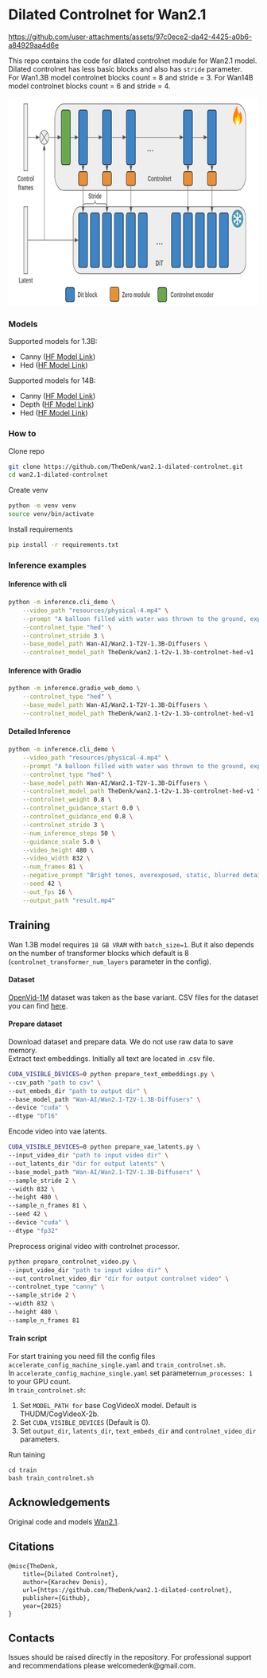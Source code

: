 # Dilated Controlnet for Wan2.1

https://github.com/user-attachments/assets/97c0ece2-da42-4425-a0b6-a84929aa4d6e

This repo contains the code for dilated controlnet module for Wan2.1 model.  
Dilated controlnet has less basic blocks and also has `stride` parameter.  
For Wan1.3B model controlnet blocks count = 8 and stride = 3. 
For Wan14B model controlnet blocks count = 6 and stride = 4. 
<p>
    <img src="./resources/scheme.png" width="832" height="420" title="dilated_scheme"/>
</p>

### Models  
Supported models for 1.3B:
- Canny (<a href="https://huggingface.co/TheDenk/wan2.1-t2v-1.3b-controlnet-canny-v1">HF Model Link</a>) 
- Hed (<a href="https://huggingface.co/TheDenk/wan2.1-t2v-1.3b-controlnet-hed-v1">HF Model Link</a>)  

Supported models for 14B:
- Canny (<a href="https://huggingface.co/TheDenk/wan2.1-t2v-14b-controlnet-canny-v1">HF Model Link</a>)  
- Depth (<a href="https://huggingface.co/TheDenk/wan2.1-t2v-14b-controlnet-depth-v1">HF Model Link</a>)
- Hed (<a href="https://huggingface.co/TheDenk/wan2.1-t2v-14b-controlnet-hed-v1">HF Model Link</a>)  

### How to
Clone repo 
```bash
git clone https://github.com/TheDenk/wan2.1-dilated-controlnet.git
cd wan2.1-dilated-controlnet
```
  
Create venv  
```bash
python -m venv venv
source venv/bin/activate
```
  
Install requirements
```bash
pip install -r requirements.txt
```

### Inference examples
#### Inference with cli
```bash
python -m inference.cli_demo \
    --video_path "resources/physical-4.mp4" \
    --prompt "A balloon filled with water was thrown to the ground, exploding and splashing water in all directions. There were graffiti on the wall, studio lighting, and commercial movie shooting." \
    --controlnet_type "hed" \
    --controlnet_stride 3 \
    --base_model_path Wan-AI/Wan2.1-T2V-1.3B-Diffusers \
    --controlnet_model_path TheDenk/wan2.1-t2v-1.3b-controlnet-hed-v1
```

#### Inference with Gradio
```bash
python -m inference.gradio_web_demo \
    --controlnet_type "hed" \
    --base_model_path Wan-AI/Wan2.1-T2V-1.3B-Diffusers \
    --controlnet_model_path TheDenk/wan2.1-t2v-1.3b-controlnet-hed-v1
```
#### Detailed Inference
```bash
python -m inference.cli_demo \
    --video_path "resources/physical-4.mp4" \
    --prompt "A balloon filled with water was thrown to the ground, exploding and splashing water in all directions. There were graffiti on the wall, studio lighting, and commercial movie shooting." \
    --controlnet_type "hed" \
    --base_model_path Wan-AI/Wan2.1-T2V-1.3B-Diffusers \
    --controlnet_model_path TheDenk/wan2.1-t2v-1.3b-controlnet-hed-v1 \
    --controlnet_weight 0.8 \
    --controlnet_guidance_start 0.0 \
    --controlnet_guidance_end 0.8 \
    --controlnet_stride 3 \
    --num_inference_steps 50 \
    --guidance_scale 5.0 \
    --video_height 480 \
    --video_width 832 \
    --num_frames 81 \
    --negative_prompt "Bright tones, overexposed, static, blurred details, subtitles, style, works, paintings, images, static, overall gray, worst quality, low quality, JPEG compression residue, ugly, incomplete, extra fingers, poorly drawn hands, poorly drawn faces, deformed, disfigured, misshapen limbs, fused fingers, still picture, messy background, three legs, many people in the background, walking backwards" \
    --seed 42 \
    --out_fps 16 \
    --output_path "result.mp4"
```


## Training
Wan 1.3B model requires `18 GB VRAM` with `batch_size=1`. But it also depends on the number of transformer blocks which default is 8 (`controlnet_transformer_num_layers` parameter in the config).  

#### Dataset
<a href="https://huggingface.co/datasets/nkp37/OpenVid-1M">OpenVid-1M</a> dataset was taken as the base variant. CSV files for the dataset you can find <a href="https://huggingface.co/datasets/nkp37/OpenVid-1M/tree/main/data/train">here</a>.

#### Prepare dataset
Download dataset and prepare data. We do not use raw data to save memory.   
Extract text embeddings. Initially all text are located in .csv file.    
```bash
CUDA_VISIBLE_DEVICES=0 python prepare_text_embeddings.py \
--csv_path "path to csv" \
--out_embeds_dir "path to output dir" \
--base_model_path "Wan-AI/Wan2.1-T2V-1.3B-Diffusers" \
--device "cuda" \
--dtype "bf16"
```
Encode video into vae latents.  
```bash
CUDA_VISIBLE_DEVICES=0 python prepare_vae_latents.py \
--input_video_dir "path to input video dir" \
--out_latents_dir "dir for output latents" \
--base_model_path "Wan-AI/Wan2.1-T2V-1.3B-Diffusers" \
--sample_stride 2 \
--width 832 \
--height 480 \
--sample_n_frames 81 \
--seed 42 \
--device "cuda" \
--dtype "fp32"
```
Preprocess original video with controlnet processor.  
```bash
python prepare_controlnet_video.py \
--input_video_dir "path to input video dir" \
--out_controlnet_video_dir "dir for output controlnet video" \
--controlnet_type "canny" \
--sample_stride 2 \
--width 832 \
--height 480 \
--sample_n_frames 81 
```

#### Train script
For start training you need fill the config files `accelerate_config_machine_single.yaml` and `train_controlnet.sh`.  
In `accelerate_config_machine_single.yaml` set parameter`num_processes: 1` to your GPU count.  
In `train_controlnet.sh`:  
1. Set `MODEL_PATH for` base CogVideoX model. Default is THUDM/CogVideoX-2b.  
2. Set `CUDA_VISIBLE_DEVICES` (Default is 0).  
3. Set `output_dir`, `latents_dir`, `text_embeds_dir` and `controlnet_video_dir` parameters.  

Run taining
```
cd train
bash train_controlnet.sh
```

## Acknowledgements
Original code and models [Wan2.1](https://github.com/Wan-Video/Wan2.1).  


## Citations
```
@misc{TheDenk,
    title={Dilated Controlnet},
    author={Karachev Denis},
    url={https://github.com/TheDenk/wan2.1-dilated-controlnet},
    publisher={Github},
    year={2025}
}
```

## Contacts
<p>Issues should be raised directly in the repository. For professional support and recommendations please <a>welcomedenk@gmail.com</a>.</p>
